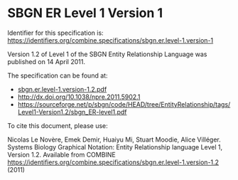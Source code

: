 # SBGN ER Level 1 Version 1
Identifier for this specification is: https://identifiers.org/combine.specifications/sbgn.er.level-1.version-1

Version 1.2 of Level 1 of the SBGN Entity Relationship Language was published on 14 April 2011.

The specification can be found at:

* [sbgn.er.level-1.version-1.2.pdf](./files/sbgn.er.level-1.version-1.2.pdf)
* http://dx.doi.org/10.1038/npre.2011.5902.1
* https://sourceforge.net/p/sbgn/code/HEAD/tree/EntityRelationship/tags/Level1-Version1.2/sbgn_ER-level1.pdf

To cite this document, please use:

Nicolas Le Novère, Emek Demir, Huaiyu Mi, Stuart Moodie, Alice Villéger. Systems Biology Graphical Notation: Entity Relationship language Level 1, Version 1.2. Available from COMBINE https://identifiers.org/combine.specifications/sbgn.er.level-1.version-1.2 (2011)